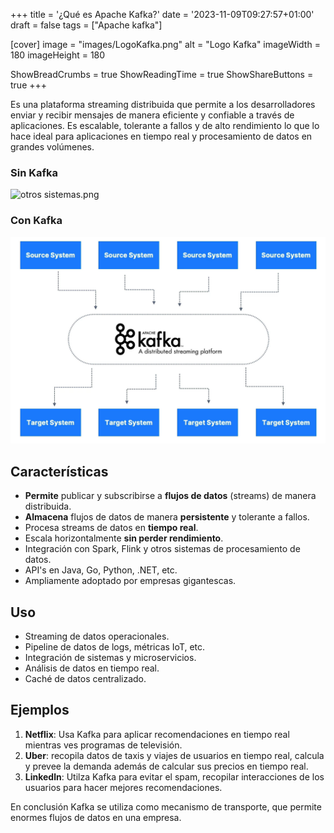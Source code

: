 +++
title = '¿Qué es Apache Kafka?'
date = '2023-11-09T09:27:57+01:00'
draft = false
tags = ["Apache kafka"]

[cover]
image = "images/LogoKafka.png"
alt = "Logo Kafka"
imageWidth = 180
imageHeight = 180


ShowBreadCrumbs = true
ShowReadingTime = true
ShowShareButtons = true
+++

Es una plataforma streaming distribuida que permite a los desarrolladores enviar y recibir mensajes de manera eficiente y confiable a través de aplicaciones. Es escalable, tolerante a fallos y de alto rendimiento lo que lo hace ideal para aplicaciones en tiempo real y procesamiento de datos en grandes volúmenes.

### Sin Kafka

![otros sistemas.png](../../kafka/images/other-systems.png)

### Con Kafka

![kafka.png](../../images/kafka/kafka-distributed.png)

## Características

- **Permite** publicar y subscribirse a **flujos de datos** (streams) de manera distribuida.
- **Almacena** flujos de datos de manera **persistente** y tolerante a fallos.
- Procesa streams de datos en **tiempo real**.
- Escala horizontalmente **sin perder rendimiento**.
- Integración con Spark, Flink y otros sistemas de procesamiento de datos.
- API's en Java, Go, Python, .NET, etc.
- Ampliamente adoptado por empresas gigantescas.

## Uso

- Streaming de datos operacionales.
- Pipeline de datos de logs, métricas IoT, etc.
- Integración de sistemas y microservicios.
- Análisis de datos en tiempo real.
- Caché de datos centralizado.

## Ejemplos

1. **Netflix**: Usa Kafka para aplicar recomendaciones en tiempo real mientras ves programas de televisión.
2. **Uber**: recopila datos de taxis y viajes de usuarios en tiempo real, calcula y prevee la demanda además de calcular sus precios en tiempo real.
3. **Linkedln**: Utilza Kafka para evitar el spam, recopilar interacciones de los usuarios para hacer mejores recomendaciones.

En conclusión Kafka se utiliza como mecanismo de transporte, que permite enormes flujos de datos en una empresa.
